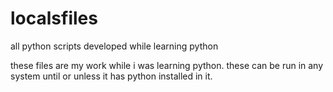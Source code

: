 # localsfiles
all python scripts developed while learning python

these files are my work while i was learning python.
these can be run in any system until or unless it has python installed in it.
